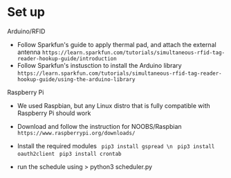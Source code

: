 # Set up

Arduino/RFID
- Follow Sparkfun's guide to apply thermal pad, and attach the external antenna
    `https://learn.sparkfun.com/tutorials/simultaneous-rfid-tag-reader-hookup-guide/introduction`
- Follow Sparkfun's instusction to install the Arduino library
    `https://learn.sparkfun.com/tutorials/simultaneous-rfid-tag-reader-hookup-guide/using-the-arduino-library`

Raspberry Pi
- We used Raspbian, but any Linux distro that is fully compatible with Raspberry Pi should work
- Download and follow the instruction for NOOBS/Raspbian
    `https://www.raspberrypi.org/downloads/`
- Install the required modules
    ` pip3 install gspread \n` 
    ` pip3 install oauth2client`
    ` pip3 install crontab`

- run the schedule using > python3 scheduler.py


